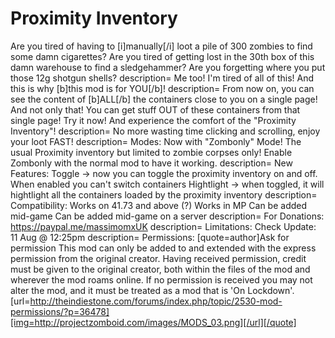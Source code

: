 # Proximity Inventory

Are you tired of having to [i]manually[/i] loot a pile of 300 zombies to find some damn cigarettes?
Are you tired of getting lost in the 30th box of this damn warehouse to find a sledgehammer?
Are you forgetting where you put those 12g shotgun shells?
description=
Me too! I'm tired of all of this!
And this is why [b]this mod is for YOU[/b]!
description=
From now on, you can see the content of  [b]ALL[/b] the containers close to you on a single page!
And not only that! You can get stuff OUT of these containers from that single page!
Try it now! And experience the comfort of the "Proximity Inventory"!
description=
No more wasting time clicking and scrolling, enjoy your loot FAST!
description=
Modes:
Now with  "Zombonly" Mode!  The usual Proximity inventory but limited to zombie corpses only!
Enable Zombonly with the normal mod to have it working.
description=
New Features:
Toggle -> now you can toggle the proximity inventory on and off. When enabled you can't switch containers
Hightlight -> when toggled, it will hightlight all the containers loaded by the proximity inventory
description=
Compatibility:
Works on 41.73 and above (?)
Works in MP
Can be added mid-game
Can be added mid-game on a server
description=
For Donations:
https://paypal.me/massimomxUK
description=
Limitations:
Check Update: 11 Aug @ 12:25pm
description=
Permissions:
[quote=author]Ask for permission
This mod can only be added to and extended with the express permission from the original creator. Having received permission, credit must be given to the original creator, both within the files of the mod and wherever the mod roams online.
If no permission is received you may not alter the mod, and it must be treated as a mod that is 'On Lockdown'.
[url=http://theindiestone.com/forums/index.php/topic/2530-mod-permissions/?p=36478][img=http://projectzomboid.com/images/MODS_03.png][/url][/quote]